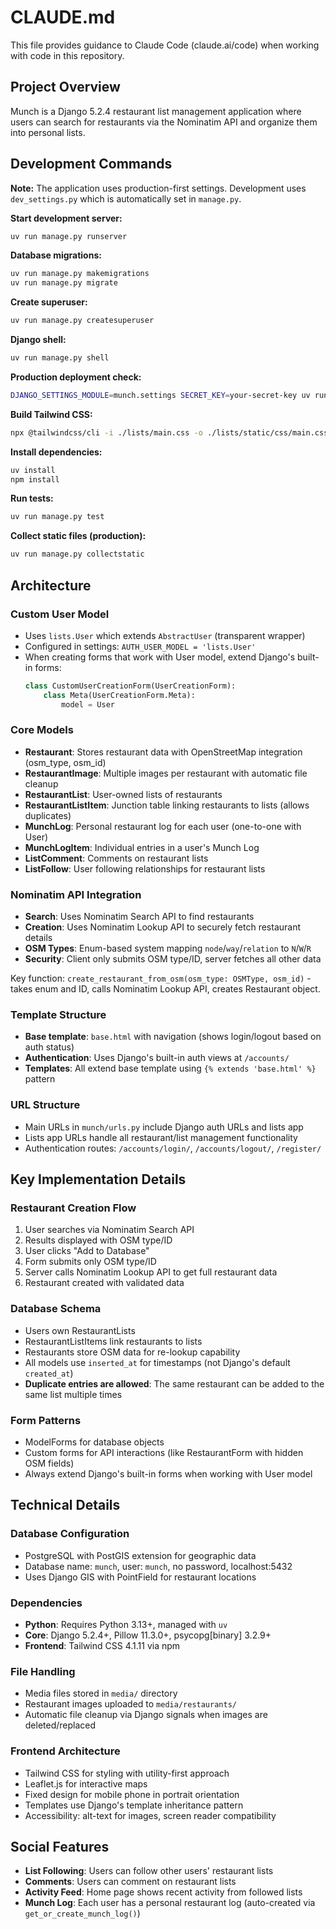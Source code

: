 # CLAUDE.md

This file provides guidance to Claude Code (claude.ai/code) when working with code in this repository.

## Project Overview

Munch is a Django 5.2.4 restaurant list management application where users can search for restaurants via the Nominatim API and organize them into personal lists.

## Development Commands

**Note:** The application uses production-first settings. Development uses `dev_settings.py` which is automatically set in `manage.py`.

**Start development server:**
```bash
uv run manage.py runserver
```

**Database migrations:**
```bash
uv run manage.py makemigrations
uv run manage.py migrate
```

**Create superuser:**
```bash
uv run manage.py createsuperuser
```

**Django shell:**
```bash
uv run manage.py shell
```

**Production deployment check:**
```bash
DJANGO_SETTINGS_MODULE=munch.settings SECRET_KEY=your-secret-key uv run manage.py check --deploy
```

**Build Tailwind CSS:**
```bash
npx @tailwindcss/cli -i ./lists/main.css -o ./lists/static/css/main.css --watch
```

**Install dependencies:**
```bash
uv install
npm install
```

**Run tests:**
```bash
uv run manage.py test
```

**Collect static files (production):**
```bash
uv run manage.py collectstatic
```

## Architecture

### Custom User Model
- Uses `lists.User` which extends `AbstractUser` (transparent wrapper)
- Configured in settings: `AUTH_USER_MODEL = 'lists.User'`
- When creating forms that work with User model, extend Django's built-in forms:
  ```python
  class CustomUserCreationForm(UserCreationForm):
      class Meta(UserCreationForm.Meta):
          model = User
  ```

### Core Models
- **Restaurant**: Stores restaurant data with OpenStreetMap integration (osm_type, osm_id)
- **RestaurantImage**: Multiple images per restaurant with automatic file cleanup
- **RestaurantList**: User-owned lists of restaurants
- **RestaurantListItem**: Junction table linking restaurants to lists (allows duplicates)
- **MunchLog**: Personal restaurant log for each user (one-to-one with User)
- **MunchLogItem**: Individual entries in a user's Munch Log
- **ListComment**: Comments on restaurant lists
- **ListFollow**: User following relationships for restaurant lists

### Nominatim API Integration
- **Search**: Uses Nominatim Search API to find restaurants
- **Creation**: Uses Nominatim Lookup API to securely fetch restaurant details
- **OSM Types**: Enum-based system mapping `node`/`way`/`relation` to `N`/`W`/`R`
- **Security**: Client only submits OSM type/ID, server fetches all other data

Key function: `create_restaurant_from_osm(osm_type: OSMType, osm_id)` - takes enum and ID, calls Nominatim Lookup API, creates Restaurant object.

### Template Structure
- **Base template**: `base.html` with navigation (shows login/logout based on auth status)
- **Authentication**: Uses Django's built-in auth views at `/accounts/`
- **Templates**: All extend base template using `{% extends 'base.html' %}` pattern

### URL Structure
- Main URLs in `munch/urls.py` include Django auth URLs and lists app
- Lists app URLs handle all restaurant/list management functionality
- Authentication routes: `/accounts/login/`, `/accounts/logout/`, `/register/`

## Key Implementation Details

### Restaurant Creation Flow
1. User searches via Nominatim Search API
2. Results displayed with OSM type/ID
3. User clicks "Add to Database" 
4. Form submits only OSM type/ID
5. Server calls Nominatim Lookup API to get full restaurant data
6. Restaurant created with validated data

### Database Schema
- Users own RestaurantLists
- RestaurantListItems link restaurants to lists
- Restaurants store OSM data for re-lookup capability
- All models use `inserted_at` for timestamps (not Django's default `created_at`)
- **Duplicate entries are allowed**: The same restaurant can be added to the same list multiple times

### Form Patterns
- ModelForms for database objects
- Custom forms for API interactions (like RestaurantForm with hidden OSM fields)
- Always extend Django's built-in forms when working with User model

## Technical Details

### Database Configuration
- PostgreSQL with PostGIS extension for geographic data
- Database name: `munch`, user: `munch`, no password, localhost:5432
- Uses Django GIS with PointField for restaurant locations

### Dependencies
- **Python**: Requires Python 3.13+, managed with `uv`
- **Core**: Django 5.2.4+, Pillow 11.3.0+, psycopg[binary] 3.2.9+
- **Frontend**: Tailwind CSS 4.1.11 via npm

### File Handling
- Media files stored in `media/` directory
- Restaurant images uploaded to `media/restaurants/`
- Automatic file cleanup via Django signals when images are deleted/replaced

### Frontend Architecture
- Tailwind CSS for styling with utility-first approach
- Leaflet.js for interactive maps
- Fixed design for mobile phone in portrait orientation
- Templates use Django's template inheritance pattern
- Accessibility: alt-text for images, screen reader compatibility

## Social Features
- **List Following**: Users can follow other users' restaurant lists
- **Comments**: Users can comment on restaurant lists
- **Activity Feed**: Home page shows recent activity from followed lists
- **Munch Log**: Each user has a personal restaurant log (auto-created via `get_or_create_munch_log()`)
